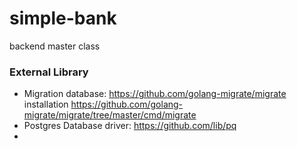 # simple-bank
backend master class

### External Library
- Migration database: 
https://github.com/golang-migrate/migrate
installation https://github.com/golang-migrate/migrate/tree/master/cmd/migrate
- Postgres Database driver: https://github.com/lib/pq
- 